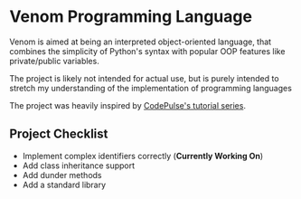 # Venom Programming Language

Venom is aimed at being an interpreted object-oriented language, that combines the simplicity of Python's syntax with popular OOP features like private/public variables.

The project is likely not intended for actual use, but is purely intended to stretch my understanding of the implementation of programming languages

The project was heavily inspired by [CodePulse's tutorial series](https://youtube.com/playlist?list=PLZQftyCk7_SdoVexSmwy_tBgs7P0b97yD).

## Project Checklist
- Implement complex identifiers correctly (**Currently Working On**)
- Add class inheritance support
- Add dunder methods
- Add a standard library
